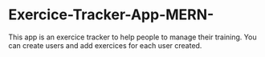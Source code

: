 # Exercice-Tracker-App-MERN-
This app is an exercice tracker to help people to manage their training. You can create users and add exercices for each user created.

